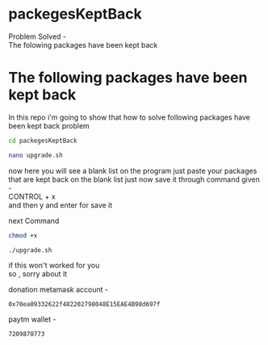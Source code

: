 # packegesKeptBack
Problem Solved -  
The folowing packages have been kept back 

# The following packages have been kept back

In this repo i'm going to show that how to solve following packages have been kept back problem

```bash
cd packegesKeptBack
```
```bash
nano upgrade.sh
```

now here you will see a blank list on the program just paste your packages that are kept back on the blank list just now save it through command given -  
CONTROL + x  
and then y and enter for save it


next Command
```bash
chmod +x
```
```bash
./upgrade.sh
```

if this won't worked for you   
so , sorry about it

donation metamask account - 
```
0x70ea09332622f482202798048E15EAE4B98d697f
```

paytm wallet - 
```
7209870773
```
